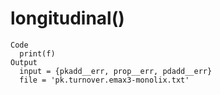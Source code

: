# longitudinal()

    Code
      print(f)
    Output
      input = {pkadd__err, prop__err, pdadd__err}
      file = 'pk.turnover.emax3-monolix.txt'


